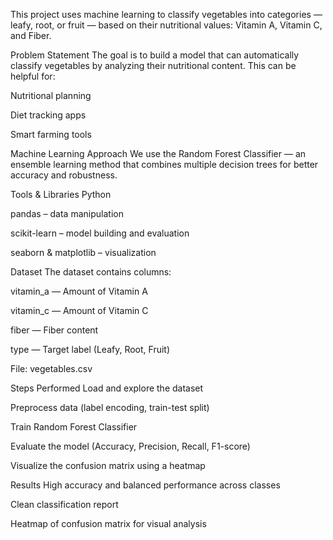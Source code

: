 This project uses machine learning to classify vegetables into categories — leafy, root, or fruit — based on their nutritional values: Vitamin A, Vitamin C, and Fiber.

 Problem Statement
The goal is to build a model that can automatically classify vegetables by analyzing their nutritional content. This can be helpful for:

Nutritional planning

Diet tracking apps

Smart farming tools

 Machine Learning Approach
We use the Random Forest Classifier — an ensemble learning method that combines multiple decision trees for better accuracy and robustness.

 Tools & Libraries
Python

pandas – data manipulation

scikit-learn – model building and evaluation

seaborn & matplotlib – visualization

 Dataset
The dataset contains columns:

vitamin_a — Amount of Vitamin A

vitamin_c — Amount of Vitamin C

fiber — Fiber content

type — Target label (Leafy, Root, Fruit)

 File: vegetables.csv

 Steps Performed
Load and explore the dataset

Preprocess data (label encoding, train-test split)

Train Random Forest Classifier

Evaluate the model (Accuracy, Precision, Recall, F1-score)

Visualize the confusion matrix using a heatmap

 Results
High accuracy and balanced performance across classes

Clean classification report

Heatmap of confusion matrix for visual analysis

